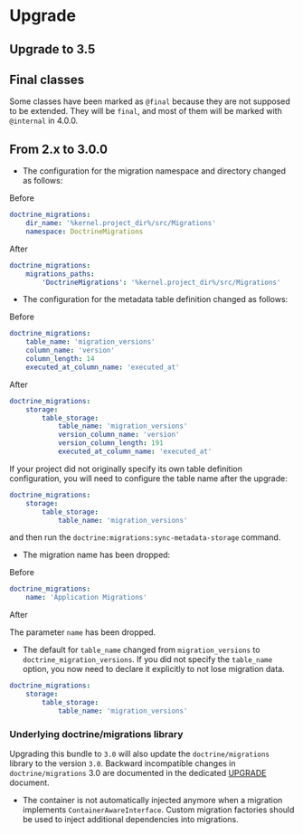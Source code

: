 # Upgrade

## Upgrade to 3.5

## Final classes

Some classes have been marked as `@final` because they are not supposed to be
extended. They will be `final`, and most of them will be marked with
`@internal` in 4.0.0.

## From 2.x to 3.0.0

- The configuration for the migration namespace and directory changed as follows:

Before

```yaml
doctrine_migrations:
    dir_name: '%kernel.project_dir%/src/Migrations'
    namespace: DoctrineMigrations
```

After

```yaml
doctrine_migrations:
    migrations_paths:
        'DoctrineMigrations': '%kernel.project_dir%/src/Migrations'
```

- The configuration for the metadata table definition changed as follows:

Before

```yaml
doctrine_migrations:
    table_name: 'migration_versions'
    column_name: 'version'
    column_length: 14
    executed_at_column_name: 'executed_at'
```

After

```yaml
doctrine_migrations:
    storage:
        table_storage:
            table_name: 'migration_versions'
            version_column_name: 'version'
            version_column_length: 191
            executed_at_column_name: 'executed_at'
```
If your project did not originally specify its own table definition configuration, you will need to configure the table name after the upgrade:

```yaml
doctrine_migrations:
    storage:
        table_storage:
            table_name: 'migration_versions'
```
and then run the `doctrine:migrations:sync-metadata-storage` command.
- The migration name has been dropped:

Before

```yaml
doctrine_migrations:
    name: 'Application Migrations'
```

After

The parameter `name` has been dropped.


- The default for `table_name` changed from `migration_versions` to `doctrine_migration_versions`. If you did not
specify the `table_name` option, you now need to declare it explicitly to not lose migration data.

```yaml
doctrine_migrations:
    storage:
        table_storage:
            table_name: 'migration_versions'
```

### Underlying doctrine/migrations library

Upgrading this bundle to `3.0` will also update the `doctrine/migrations` library to the version `3.0`.
Backward incompatible changes in `doctrine/migrations` 3.0
are documented in the dedicated [UPGRADE](https://github.com/doctrine/migrations/blob/3.0.x/UPGRADE.md) document.

- The container is not automatically injected anymore when a migration implements `ContainerAwareInterface`. Custom
migration factories should be used to inject additional dependencies into migrations.
